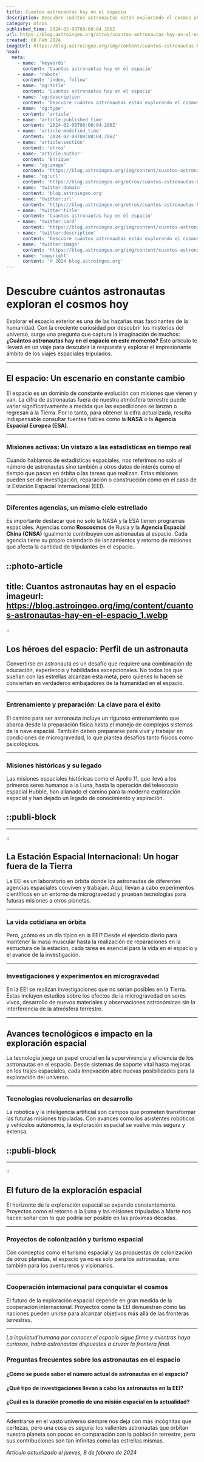 ```yaml
---
title: Cuantos astronautas hay en el espacio
description: Descubre cuántos astronautas están explorando el cosmos ahora. Información actualizada sobre las misiones espaciales y sus héroes.
category: otros
published_time: 2024-02-08T08:00:04.286Z
url: https://blog.astroingeo.org/otros/cuantos-astronautas-hay-en-el-espacio
created: 08 Feb 2024
imageUrl: https://blog.astroingeo.org/img/content/cuantos-astronautas-hay-en-el-espacio_1.webp
head:
  meta:
    - name: 'keywords'
      content: 'Cuantos astronautas hay en el espacio'
    - name: 'robots'
      content: 'index, follow'
    - name: 'og:title'
      content: 'Cuantos astronautas hay en el espacio'
    - name: 'og:description'
      content: 'Descubre cuántos astronautas están explorando el cosmos ahora. Información actualizada sobre las misiones espaciales y sus héroes.'
    - name: 'og:type'
      content: 'article'
    - name: 'article:published_time'
      content: '2024-02-08T08:00:04.286Z'
    - name: 'article:modified_time'
      content: '2024-02-08T08:00:04.286Z'
    - name: 'article:section'
      content: 'otros'
    - name: 'article:author'
      content: 'Enrique'
    - name: 'og:image'
      content: 'https://blog.astroingeo.org/img/content/cuantos-astronautas-hay-en-el-espacio_1.webp'
    - name: 'og:url'
      content: 'https://blog.astroingeo.org/otros/cuantos-astronautas-hay-en-el-espacio'
    - name: 'twitter:domain'
      content: 'blog.astroingeo.org'
    - name: 'twitter:url'
      content: 'https://blog.astroingeo.org/otros/cuantos-astronautas-hay-en-el-espacio'
    - name: 'twitter:title'
      content: 'Cuantos astronautas hay en el espacio'
    - name: 'twitter:card'
      content: 'https://blog.astroingeo.org/img/content/cuantos-astronautas-hay-en-el-espacio_1.webp'
    - name: 'twitter:description'
      content: 'Descubre cuántos astronautas están explorando el cosmos ahora. Información actualizada sobre las misiones espaciales y sus héroes.'
    - name: 'twitter:image'
      content: 'https://blog.astroingeo.org/img/content/cuantos-astronautas-hay-en-el-espacio_1.webp'
    - name: 'copyright'
      content: '© 2024 blog.astroingeo.org'
---
```

# Descubre cuántos astronautas exploran el cosmos hoy

Explorar el espacio exterior es una de las hazañas más fascinantes de la humanidad. Con la creciente curiosidad por descubrir los misterios del universo, surge una pregunta que captura la imaginación de muchos: **¿Cuántos astronautas hay en el espacio en este momento?** Este artículo te llevará en un viaje para descubrir la respuesta y explorar el impresionante ámbito de los viajes espaciales tripulados.

---

## El espacio: Un escenario en constante cambio

El espacio es un dominio de constante evolución con misiones que vienen y van. La cifra de astronautas fuera de nuestra atmósfera terrestre puede variar significativamente a medida que las expediciones se lanzan o regresan a la Tierra. Por lo tanto, para obtener la cifra actualizada, resulta indispensable consultar fuentes fiables como la **NASA** o la **Agencia Espacial Europea (ESA)**.

---

### Misiones activas: Un vistazo a las estadísticas en tiempo real

Cuando hablamos de estadísticas espaciales, nos referimos no solo al número de astronautas sino también a otros datos de interés como el tiempo que pasan en órbita o las tareas que realizan. Estas misiones pueden ser de investigación, reparación o construcción como en el caso de la Estación Espacial Internacional (EEI).

---

### Diferentes agencias, un mismo cielo estrellado

Es importante destacar que no solo la NASA y la ESA tienen programas espaciales. Agencias como **Roscosmos** de Rusia y la **Agencia Espacial China (CNSA)** igualmente contribuyen con astronautas al espacio. Cada agencia tiene su propio calendario de lanzamientos y retorno de misiones que afecta la cantidad de tripulantes en el espacio.


::photo-article
---
title: Cuantos astronautas hay en el espacio
imageurl: https://blog.astroingeo.org/img/content/cuantos-astronautas-hay-en-el-espacio_1.webp
---
::



## Los héroes del espacio: Perfil de un astronauta

Convertirse en astronauta es un desafío que requiere una combinación de educación, experiencia y habilidades excepcionales. No todos los que sueñan con las estrellas alcanzan esta meta, pero quienes lo hacen se convierten en verdaderos embajadores de la humanidad en el espacio.

---

### Entrenamiento y preparación: La clave para el éxito

El camino para ser astronauta incluye un riguroso entrenamiento que abarca desde la preparación física hasta el manejo de complejos sistemas de la nave espacial. También deben prepararse para vivir y trabajar en condiciones de microgravedad, lo que plantea desafíos tanto físicos como psicológicos.

---

### Misiones históricas y su legado

Las misiones espaciales históricas como el Apollo 11, que llevó a los primeros seres humanos a la Luna, hasta la operación del telescopio espacial Hubble, han allanado el camino para la moderna exploración espacial y han dejado un legado de conocimiento y aspiración.


  ::publi-block
  ---
  ---
  ::
  
  

## La Estación Espacial Internacional: Un hogar fuera de la Tierra

La EEI es un laboratorio en órbita donde los astronautas de diferentes agencias espaciales conviven y trabajan. Aquí, llevan a cabo experimentos científicos en un entorno de microgravedad y prueban tecnologías para futuras misiones a otros planetas.

---

### La vida cotidiana en órbita

Pero, ¿cómo es un día típico en la EEI? Desde el ejercicio diario para mantener la masa muscular hasta la realización de reparaciones en la estructura de la estación, cada tarea es esencial para la vida en el espacio y el avance de la investigación.

---

### Investigaciones y experimentos en microgravedad

En la EEI se realizan investigaciones que no serían posibles en la Tierra. Estas incluyen estudios sobre los efectos de la microgravedad en seres vivos, desarrollo de nuevos materiales y observaciones astronómicas sin la interferencia de la atmósfera terrestre.

---

## Avances tecnológicos e impacto en la exploración espacial

La tecnología juega un papel crucial en la supervivencia y eficiencia de los astronautas en el espacio. Desde sistemas de soporte vital hasta mejoras en los trajes espaciales, cada innovación abre nuevas posibilidades para la exploración del universo.

---

### Tecnologías revolucionarias en desarrollo

La robótica y la inteligencia artificial son campos que prometen transformar las futuras misiones tripuladas. Con avances como los asistentes robóticos y vehículos autónomos, la exploración espacial se vuelve más segura y extensa.


  ::publi-block
  ---
  ---
  ::
  
  

## El futuro de la exploración espacial

El horizonte de la exploración espacial se expande constantemente. Proyectos como el retorno a la Luna y las misiones tripuladas a Marte nos hacen soñar con lo que podría ser posible en las próximas décadas.

---

### Proyectos de colonización y turismo espacial

Con conceptos como el turismo espacial y las propuestas de colonización de otros planetas, el espacio ya no es solo para los astronautas, sino también para los aventureros y visionarios.

---

### Cooperación internacional para conquistar el cosmos

El futuro de la exploración espacial depende en gran medida de la cooperación internacional. Proyectos como la EEI demuestran cómo las naciones pueden unirse para alcanzar objetivos más allá de las fronteras terrestres.

---

*La inquietud humana por conocer el espacio sigue firme y mientras haya curiosos, habrá astronautas dispuestos a cruzar la frontera final.*

### Preguntas frecuentes sobre los astronautas en el espacio

#### ¿Cómo se puede saber el número actual de astronautas en el espacio?

#### ¿Qué tipo de investigaciones llevan a cabo los astronautas en la EEI?

#### ¿Cuál es la duración promedio de una misión espacial en la actualidad?

---

Adentrarse en el vasto universo siempre nos deja con más incógnitas que certezas, pero una cosa es segura: los valientes astronautas que orbitan nuestro planeta son pocos en comparación con la población terrestre, pero sus contribuciones son tan infinitas como las estrellas mismas.

_Artículo actualizado el jueves, 8 de febrero de 2024_